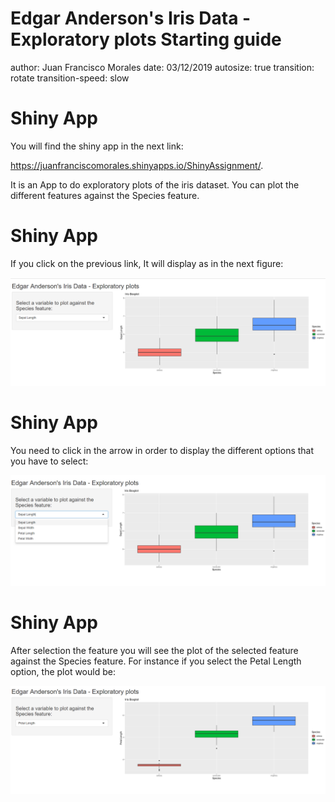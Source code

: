 
Edgar Anderson's Iris Data - Exploratory plots Starting guide
========================================================
author: Juan Francisco Morales
date: 03/12/2019
autosize: true
transition: rotate
transition-speed: slow

Shiny App
========================================================


You will find the shiny app in the next link:

 <https://juanfranciscomorales.shinyapps.io/ShinyAssignment/>.

It is an App to do exploratory plots of the iris dataset. You can plot the different features against the Species feature.

Shiny App
========================================================

If you click on the previous link, It will display as in the next figure:

![alt text](shinyAppFigure1.png)

Shiny App
========================================================

You need to click in the arrow in order to display the different options that you have to select:

![alt text](shinyAppFigure2.png)


Shiny App
========================================================

After selection the feature you will see the plot of the selected feature against the Species feature. For instance if you select the Petal Length option, the plot would be:



![alt text](shinyAppFigure3.png)

